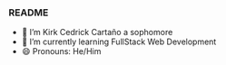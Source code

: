 ### README

- 🔭 I’m Kirk Cedrick Cartaño a sophomore
- 🌱 I’m currently learning FullStack Web Development
- 😄 Pronouns: He/Him
